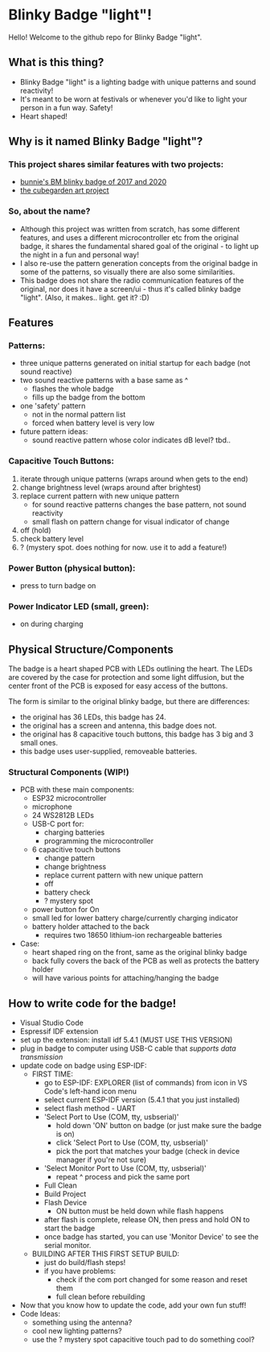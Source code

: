 # Blinky Badge "light"!
Hello!  Welcome to the github repo for Blinky Badge "light".

## What is this thing?
 - Blinky Badge "light" is a lighting badge with unique patterns and sound reactivity! 
 - It's meant to be worn at festivals or whenever you'd like to light your person in a fun way.  Safety!
 - Heart shaped!

## Why is it named Blinky Badge "light"?
### This project shares similar features with two projects:
   -  [bunnie's BM blinky badge of 2017 and 2020](https://github.com/bunnie/chibios-xz/tree/bm20)
   -  [the cubegarden art project](https://github.com/rowr111/cubegarden)

### So, about the name?

- Although this project was written from scratch, has some different features, and uses a different microcontroller etc from the original badge, it shares the fundamental shared goal of the original - to light up the night in a fun and personal way!
- I also re-use the pattern generation concepts from the original badge in some of the patterns, so visually there are also some similarities.
- This badge does not share the radio communication features of the original, nor does it have a screen/ui - thus it's called blinky badge "light".  (Also, it makes.. light. get it? :D)
   
## Features
### Patterns:
 - three unique patterns generated on initial startup for each badge (not sound reactive)
 - two sound reactive patterns with a base same as ^
    - flashes the whole badge
    - fills up the badge from the bottom
 - one 'safety' pattern
    - not in the normal pattern list
    - forced when battery level is very low
- future pattern ideas:
    - sound reactive pattern whose color indicates dB level?  tbd..


### Capacitive Touch Buttons:
1. iterate through unique patterns (wraps around when gets to the end)
2. change brightness level (wraps around after brightest)
3. replace current pattern with new unique pattern
    - for sound reactive patterns changes the base pattern, not sound reactivity
    - small flash on pattern change for visual indicator of change
4. off (hold)
5. check battery level
6. ? (mystery spot. does nothing for now. use it to add a feature!)

### Power Button (physical button):
 - press to turn badge on

### Power Indicator LED (small, green):
 - on during charging


## Physical Structure/Components

The badge is a heart shaped PCB with LEDs outlining the heart.  The LEDs are covered by the case for protection and some light diffusion, but the center front of the PCB is exposed for easy access of the buttons.

The form is similar to the original blinky badge, but there are differences:
 - the original has 36 LEDs, this badge has 24.
 - the original has a screen and antenna, this badge does not.
 - the original has 8 capacitive touch buttons, this badge has 3 big and 3 small ones.
 - this badge uses user-supplied, removeable batteries.

### Structural Components (WIP!)
 - PCB with these main components:
   - ESP32 microcontroller
   - microphone
   - 24 WS2812B LEDs
   - USB-C port for:
     - charging batteries
     - programming the microcontroller
   - 6 capacitive touch buttons
     - change pattern
     - change brightness
     - replace current pattern with new unique pattern
     - off
     - battery check
     - ? mystery spot
   - power button for On
   - small led for lower battery charge/currently charging indicator
   - battery holder attached to the back
      - requires two 18650 lithium-ion rechargeable batteries
 - Case:
   - heart shaped ring on the front, same as the original blinky badge
   - back fully covers the back of the PCB as well as protects the battery holder
   - will have various points for attaching/hanging the badge

## How to write code for the badge!
 - Visual Studio Code
 - Espressif IDF extension
 - set up the extension:  install idf 5.4.1 (MUST USE THIS VERSION)
 - plug in badge to computer using USB-C cable that *supports data transmission*
 - update code on badge using ESP-IDF:
   - FIRST TIME: 
     - go to ESP-IDF: EXPLORER (list of commands) from  icon in VS Code's left-hand icon menu
     - select current ESP-IDF version (5.4.1 that you just installed)
     - select flash method - UART
     - 'Select Port to Use (COM, tty, usbserial)'
       - hold down 'ON' button on badge (or just make sure the badge is on)
       - click 'Select Port to Use (COM, tty, usbserial)'
       - pick the port that matches your badge (check in device manager if you're not sure)
     - 'Select Monitor Port to Use (COM, tty, usbserial)'
       - repeat ^ process and pick the same port
     - Full Clean
     - Build Project
     - Flash Device
       - ON button must be held down while flash happens
     - after flash is complete, release ON, then press and hold ON to start the badge
     - once badge has started, you can use 'Monitor Device' to see the serial monitor.
   - BUILDING AFTER THIS FIRST SETUP BUILD:
     - just do build/flash steps!
     - if you have problems:
       - check if the com port changed for some reason and reset them
       - full clean before rebuilding
 - Now that you know how to update the code, add your own fun stuff!
 - Code Ideas:
   - something using the antenna? 
   - cool new lighting patterns?
   - use the ? mystery spot capacitive touch pad to do something cool?


